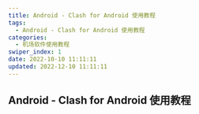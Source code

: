 ```yaml
---
title: Android - Clash for Android 使用教程
tags:
  - Android - Clash for Android 使用教程
categories:
  - 机场软件使用教程
swiper_index: 1
date: 2022-10-10 11:11:11
updated: 2022-12-10 11:11:11
---
```

## Android - Clash for Android 使用教程
